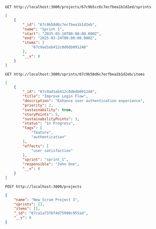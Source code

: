 `GET http://localhost:3000/projects/67c9b5cc6c7ecfbea1b1d2ed/sprints`  

```json
[
    {
        "_id": "67c9b58d6c7ecfbea1b1d2eb",
        "name": "Sprint 1",
        "start": "2025-03-10T00:00:00.000Z",
        "end": "2025-03-24T00:00:00.000Z",
        "items": [
            "67c9ad1eb412c0d6db091248"
        ],
        "__v": 0
    }
]
```

`GET http://localhost:3000/sprints/67c9b58d6c7ecfbea1b1d2eb/items`  

```json
[
    {
        "_id": "67c9ad1eb412c0d6db091248",
        "title": "Improve Login Flow",
        "description": "Enhance user authentication experience",
        "priority": 2,
        "sustainability": true,
        "storyPoints": 5,
        "sustainabilityPoints": 3,
        "status": "In Progress",
        "tags": [
            "feature",
            "authentication"
        ],
        "effects": [
            "user satisfaction"
        ],
        "sprint": "sprint_1",
        "responsible": "John Doe",
        "__v": 0
    }
]
```
`POST http://localhost:3000/projects`  

```json
{
    "name": "New Scrum Project 3",
    "sprints": [],
    "items": [],
    "_id": "67ca1a7376f4d75990c955ad",
    "__v": 0
}
```
